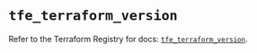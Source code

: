 # `tfe_terraform_version`

Refer to the Terraform Registry for docs: [`tfe_terraform_version`](https://registry.terraform.io/providers/hashicorp/tfe/0.62.0/docs/resources/terraform_version).
